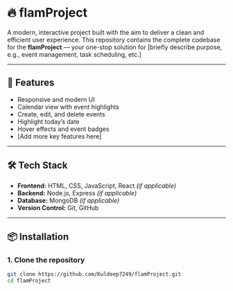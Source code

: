 # 🔥 flamProject

A modern, interactive project built with the aim to deliver a clean and efficient user experience. This repository contains the complete codebase for the **flamProject** — your one-stop solution for [briefly describe purpose, e.g., event management, task scheduling, etc.]

---

## 🚀 Features

- Responsive and modern UI
- Calendar view with event highlights
- Create, edit, and delete events
- Highlight today’s date
- Hover effects and event badges
- [Add more key features here]

---

## 🛠️ Tech Stack

- **Frontend:** HTML, CSS, JavaScript, React *(if applicable)*
- **Backend:** Node.js, Express *(if applicable)*
- **Database:** MongoDB *(if applicable)*
- **Version Control:** Git, GitHub

---

## 📦 Installation

### 1. Clone the repository

```bash
git clone https://github.com/Kuldeep7249/flamProject.git
cd flamProject
